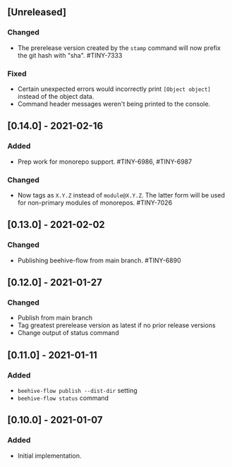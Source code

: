 ## [Unreleased]

### Changed
 - The prerelease version created by the `stamp` command will now prefix the git hash with "sha". #TINY-7333

### Fixed
 - Certain unexpected errors would incorrectly print `[Object object]` instead of the object data.
 - Command header messages weren't being printed to the console.

## [0.14.0] - 2021-02-16
### Added
 - Prep work for monorepo support. #TINY-6986, #TINY-6987

### Changed
 - Now tags as `X.Y.Z` instead of `module@X.Y.Z`. The latter form will be used for non-primary modules of monorepos. #TINY-7026

## [0.13.0] - 2021-02-02
### Changed
 - Publishing beehive-flow from main branch. #TINY-6890
 
## [0.12.0] - 2021-01-27
### Changed
 - Publish from main branch
 - Tag greatest prerelease version as latest if no prior release versions
 - Change output of status command

## [0.11.0] - 2021-01-11
### Added
 - `beehive-flow publish --dist-dir` setting
 - `beehive-flow status` command

## [0.10.0] - 2021-01-07
### Added
 - Initial implementation. 

